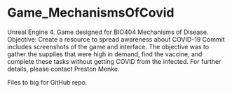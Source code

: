 # Game_MechanismsOfCovid
Unreal Engine 4. Game designed for BIO404 Mechanisms of Disease. Objective: Create a resource to spread awareness about COVID-19
Commit includes screenshots of the game and interface. 
The objective was to gather the supplies that were high in demand, find the vaccine, and 
complete these tasks without getting COVID from the infected. For further details, please contact Preston Menke.

Files to big for GitHub repo. 
